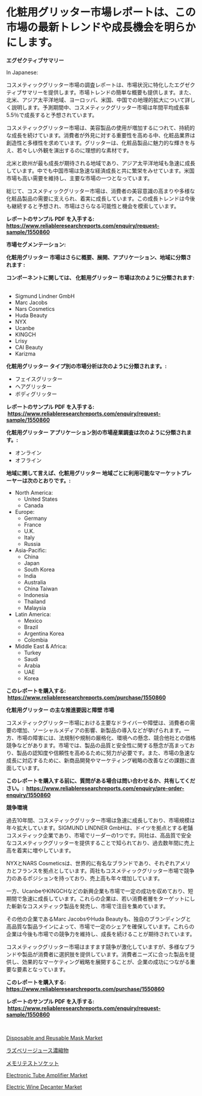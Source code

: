 <p><h1>化粧用グリッター市場レポートは、この市場の最新トレンドや成長機会を明らかにします。</h1></p><p><strong>エグゼクティブサマリー</strong></p>
<p><p>In Japanese:</p><p>コスメティックグリッター市場の調査レポートは、市場状況に特化したエグゼクティブサマリーを提供します。市場トレンドの簡単な概要も提供します。また、北米、アジア太平洋地域、ヨーロッパ、米国、中国での地理的拡大について詳しく説明します。予測期間中、コスメティックグリッター市場は年間平均成長率5.5％で成長すると予想されています。</p><p>コスメティックグリッター市場は、美容製品の使用が増加するにつれて、持続的な成長を続けています。消費者が外見に対する重要性を高める中、化粧品業界は創造性と多様性を求めています。グリッターは、化粧品製品に魅力的な輝きを与え、若々しい外観を演出するのに理想的な素材です。</p><p>北米と欧州が最も成長が期待される地域であり、アジア太平洋地域も急速に成長しています。中でも中国市場は急速な経済成長と共に繁栄をみせています。米国市場も高い需要を維持し、主要な市場の一つとなっています。</p><p>総じて、コスメティックグリッター市場は、消費者の美容意識の高まりや多様な化粧品製品の需要に支えられ、着実に成長しています。この成長トレンドは今後も継続すると予想され、市場はさらなる可能性と機会を模索しています。</p></p>
<p><strong>レポートのサンプル PDF を入手する: <a href="https://www.reliableresearchreports.com/enquiry/request-sample/1550860">https://www.reliableresearchreports.com/enquiry/request-sample/1550860</a></strong></p>
<p><strong>市場セグメンテーション:</strong></p>
<p><strong> 化粧用グリッター 市場はさらに概要、展開、アプリケーション、地域に分類されます :</strong></p>
<p><strong>コンポーネントに関しては、 化粧用グリッター 市場は次のように分類されます: &nbsp;</strong></p>
<p><ul><li>Sigmund Lindner GmbH</li><li>Marc Jacobs</li><li>Nars Cosmetics</li><li>Huda Beauty</li><li>NYX</li><li>Ucanbe</li><li>KINGCH</li><li>Lrisy</li><li>CAI Beauty</li><li>Karizma</li></ul></p>
<p><strong> 化粧用グリッター タイプ別の市場分析は次のように分類されます。:</strong></p>
<p><ul><li>フェイスグリッター</li><li>ヘアグリッター</li><li>ボディグリッター</li></ul></p>
<p><strong>レポートのサンプル PDF を入手する: &nbsp;<a href="https://www.reliableresearchreports.com/enquiry/request-sample/1550860">https://www.reliableresearchreports.com/enquiry/request-sample/1550860</a></strong></p>
<p><strong> 化粧用グリッター アプリケーション別の市場産業調査は次のように分類されます。:</strong></p>
<p><ul><li>オンライン</li><li>オフライン</li></ul></p>
<p><strong>地域に関して言えば、化粧用グリッター 地域ごとに利用可能なマーケットプレーヤーは次のとおりです。:</strong></p>
<p><ul>
    <li>
        North America:
        <ul>
            <li>United States</li>
            <li>Canada</li>
        </ul>
    </li>
    <li>
        Europe:
        <ul>
            <li>Germany</li>
            <li>France</li>
            <li>U.K.</li>
            <li>Italy</li>
            <li>Russia</li>
        </ul>
    </li>
    <li>
        Asia-Pacific:
        <ul>
            <li>China</li>
            <li>Japan</li>
            <li>South Korea</li>
            <li>India</li>
            <li>Australia</li>
            <li>China Taiwan</li>
            <li>Indonesia</li>
            <li>Thailand</li>
            <li>Malaysia</li>
        </ul>
    </li>
    <li>
        Latin America:
        <ul>
            <li>Mexico</li>
            <li>Brazil</li>
            <li>Argentina Korea</li>
            <li>Colombia</li>
        </ul>
    </li>
    <li>
        Middle East & Africa:
        <ul>
            <li>Turkey</li>
            <li>Saudi</li>
            <li>Arabia</li>
            <li>UAE</li>
            <li>Korea</li>
        </ul>
    </li>
    </ul></p>
<p><strong>このレポートを購入する: &nbsp;<a href="https://www.reliableresearchreports.com/purchase/1550860">https://www.reliableresearchreports.com/purchase/1550860</a></strong></p>
<p><strong>化粧用グリッター の主な推進要因と障壁 市場</strong></p>
<p><p>コスメティックグリッター市場における主要なドライバーや障壁は、消費者の需要の増加、ソーシャルメディアの影響、新製品の導入などが挙げられます。一方、市場の障害には、法規制や規制の厳格化、環境への懸念、競合他社との価格競争などがあります。市場では、製品の品質と安全性に関する懸念が高まっており、製品の認知度や信頼性を高めるために努力が必要です。また、市場の急速な成長に対応するために、新商品開発やマーケティング戦略の改善などの課題に直面しています。</p></p>
<p><strong>このレポートを購入する前に、質問がある場合は問い合わせるか、共有してください。:&nbsp; <a href="https://www.reliableresearchreports.com/enquiry/pre-order-enquiry/1550860">https://www.reliableresearchreports.com/enquiry/pre-order-enquiry/1550860</a></strong></p>
<p><strong>競争環境</strong></p>
<p><p>過去10年間、コスメティックグリッター市場は急速に成長しており、市場規模は年々拡大しています。SIGMUND LINDNER GmbHは、ドイツを拠点とする老舗コスメティック企業であり、市場でリーダーの1つです。同社は、高品質で安全なコスメティックグリッターを提供することで知られており、過去数年間に売上高を着実に増やしています。</p><p>NYXとNARS Cosmeticsは、世界的に有名なブランドであり、それぞれアメリカとフランスを拠点としています。両社もコスメティックグリッター市場で競争力のあるポジションを持っており、売上高も年々増加しています。</p><p>一方、UcanbeやKINGCHなどの新興企業も市場で一定の成功を収めており、短期間で急速に成長しています。これらの企業は、若い消費者層をターゲットにした斬新なコスメティック製品を発売し、市場で注目を集めています。</p><p>その他の企業であるMarc JacobsやHuda Beautyも、独自のブランディングと高品質な製品ラインによって、市場で一定のシェアを確保しています。これらの企業は今後も市場での競争力を維持し、成長を続けることが期待されています。</p><p>コスメティックグリッター市場はますます競争が激化していますが、多様なブランドや製品が消費者に選択肢を提供しています。消費者ニーズに合った製品を提供し、効果的なマーケティング戦略を展開することが、企業の成功につながる重要な要素となっています。</p></p>
<p><strong>このレポートを購入する: &nbsp; <a href="https://www.reliableresearchreports.com/purchase/1550860">https://www.reliableresearchreports.com/purchase/1550860</a></strong></p>
<p><strong>レポートのサンプル PDF を入手する: &nbsp;<a href="https://www.reliableresearchreports.com/enquiry/request-sample/1550860">https://www.reliableresearchreports.com/enquiry/request-sample/1550860</a></strong><strong></strong></p>
<p>&nbsp;</p>
<p><p><a href="https://issuu.com/reportprime-2/docs/disposable-and-reusable-mask-market-size-2030.pptx">Disposable and Reusable Mask Market</a></p><p><a href="https://github.com/mohamedbakry57/Market-Research-Report-List-3/blob/main/61954476825.md">ラズベリージュース濃縮物</a></p><p><a href="https://github.com/zjkmgcs938405/Market-Research-Report-List-1/blob/main/47082316826.md">メモリテストソケット</a></p><p><a href="https://view.publitas.com/reportprime-1/electronic-tube-amplifier-market-size-growth-and-forecast-from-2024-2031/">Electronic Tube Amplifier Market</a></p><p><a href="https://github.com/vimar16th/Market-Research-Report-List-3/blob/main/electric-wine-decanter-market.md">Electric Wine Decanter Market</a></p></p>